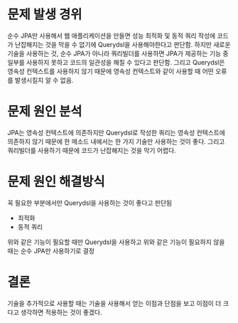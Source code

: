 # 문제 발생 경위
순수 JPA만 사용해서 웹 애플리케이션을 만들면 성능 최적화 및 동적 쿼리 작성에 코드가 난잡해지는 것을 막을 수 없기에 Querydsl을 사용해야한다고 판단함.
하지만 새로운 기술을 사용하는 것, 순수 JPA가 아니라 쿼리빌더를 사용하면 JPA가 제공하는 기능 중 일부를 사용하지 못하고 코드의 일관성을 해칠 수 있다고 판단함.
그리고 Querydsl은 영속성 컨텍스트를 사용하지 않기 때문에 영속성 컨텍스트와 같이 사용할 때 어떤 오류를 발생시킬지 알 수 없음.

# 문제 원인 분석
JPA는 영속성 컨텍스트에 의존하지만 Querydsl로 작성한 쿼리는 영속성 컨텍스트에 의존하지 않기 때문에 한 메소드 내에서는 한 가지 기술만 사용하는 것이 좋다.
그리고 쿼리빌더를 사용하기 때문에 코드가 난잡해지는 것을 막기 어렵다.

# 문제 원인 해결방식
꼭 필요한 부분에서만 Querydsl을 사용하는 것이 좋다고 판단됨
* 최적화
* 동적 쿼리

위와 같은 기능이 필요할 때만 Querydsl을 사용하고 위와 같은 기능이 필요하지 않을 때는 순수 JPA만 사용하기로 결정

# 결론
기술을 추가적으로 사용할 때는 기술을 사용해서 얻는 이점과 단점을 보고 이점이 더 크다고 생각하면 적용하는 것이 좋겠다.
